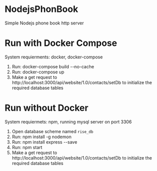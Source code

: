 # NodejsPhonBook

Simple Nodejs phone book http server


# Run with Docker Compose
System requierments:
docker, docker-compose

1. Run: docker-compose build --no-cache
2. Run: docker-compose up
3. Make a get request to http://localhost:3000/api/website/1.0/contacts/setDb to initialize the required database tables


# Run without Docker 
System requiermets:
npm, running mysql server on port 3306

1. Open database scheme named `rise_db`
2. Run: npm install -g nodemon
3. Run: npm install express --save
4. Run: npm start
5. Make a get request to http://localhost:3000/api/website/1.0/contacts/setDb to initialize the required database tables
